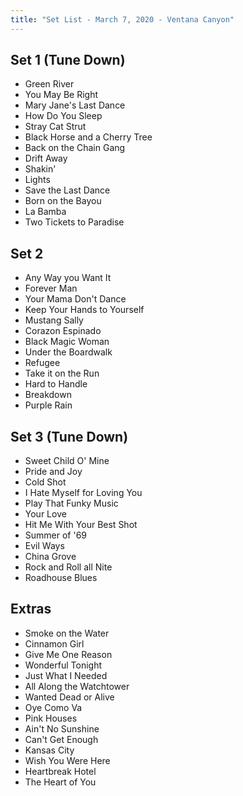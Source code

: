 ```yaml
---
title: "Set List - March 7, 2020 - Ventana Canyon"
---
```


## Set 1 (Tune Down)

- Green River
- You May Be Right
- Mary Jane's Last Dance
- How Do You Sleep
- Stray Cat Strut
- Black Horse and a Cherry Tree
- Back on the Chain Gang
- Drift Away
- Shakin'
- Lights
- Save the Last Dance
- Born on the Bayou
- La Bamba
- Two Tickets to Paradise

## Set 2

- Any Way you Want It
- Forever Man
- Your Mama Don't Dance
- Keep Your Hands to Yourself
- Mustang Sally
- Corazon Espinado
- Black Magic Woman
- Under the Boardwalk
- Refugee
- Take it on the Run
- Hard to Handle
- Breakdown
- Purple Rain

## Set 3 (Tune Down)

- Sweet Child O' Mine
- Pride and Joy
- Cold Shot
- I Hate Myself for Loving You
- Play That Funky Music
- Your Love
- Hit Me With Your Best Shot
- Summer of '69
- Evil Ways
- China Grove
- Rock and Roll all Nite
- Roadhouse Blues

## Extras

- Smoke on the Water
- Cinnamon Girl
- Give Me One Reason
- Wonderful Tonight
- Just What I Needed
- All Along the Watchtower
- Wanted Dead or Alive
- Oye Como Va
- Pink Houses
- Ain't No Sunshine
- Can't Get Enough
- Kansas City
- Wish You Were Here
- Heartbreak Hotel
- The Heart of You
